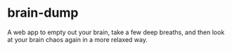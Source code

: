 # brain-dump
A web app to empty out your brain, take a few deep breaths, and then look at your brain chaos again in a more relaxed way.
